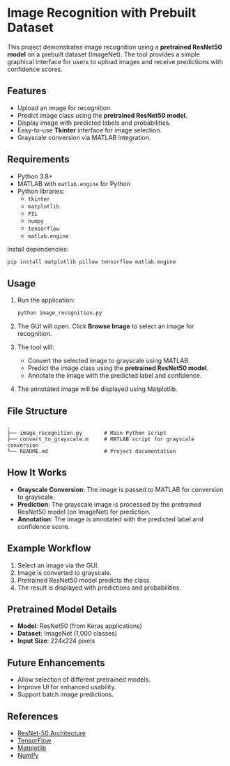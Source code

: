 # Image Recognition with Prebuilt Dataset

This project demonstrates image recognition using a **pretrained ResNet50 model** on a prebuilt dataset (ImageNet). The tool provides a simple graphical interface for users to upload images and receive predictions with confidence scores.

## Features

- Upload an image for recognition.
- Predict image class using the **pretrained ResNet50 model**.
- Display image with predicted labels and probabilities.
- Easy-to-use **Tkinter** interface for image selection.
- Grayscale conversion via MATLAB integration.

## Requirements

- Python 3.8+
- MATLAB with `matlab.engine` for Python
- Python libraries:
  - `tkinter`
  - `matplotlib`
  - `PIL`
  - `numpy`
  - `tensorflow`
  - `matlab.engine`

Install dependencies:
```bash
pip install matplotlib pillow tensorflow matlab.engine
````

## Usage

1. Run the application:

   ```bash
   python image_recognition.py
   ```

2. The GUI will open. Click **Browse Image** to select an image for recognition.

3. The tool will:

   * Convert the selected image to grayscale using MATLAB.
   * Predict the image class using the **pretrained ResNet50 model**.
   * Annotate the image with the predicted label and confidence.

4. The annotated image will be displayed using Matplotlib.

## File Structure

```
.
├── image_recognition.py       # Main Python script
├── convert_to_grayscale.m     # MATLAB script for grayscale conversion
└── README.md                  # Project documentation
```

## How It Works

* **Grayscale Conversion**: The image is passed to MATLAB for conversion to grayscale.
* **Prediction**: The grayscale image is processed by the pretrained ResNet50 model (on ImageNet) for prediction.
* **Annotation**: The image is annotated with the predicted label and confidence score.

## Example Workflow

1. Select an image via the GUI.
2. Image is converted to grayscale.
3. Pretrained ResNet50 model predicts the class.
4. The result is displayed with predictions and probabilities.

## Pretrained Model Details

* **Model**: ResNet50 (from Keras applications)
* **Dataset**: ImageNet (1,000 classes)
* **Input Size**: 224x224 pixels

## Future Enhancements

* Allow selection of different pretrained models.
* Improve UI for enhanced usability.
* Support batch image predictions.

## References

* [ResNet-50 Architecture](https://towardsdatascience.com/the-annotated-resnet-50-a6c536034758)
* [TensorFlow](https://www.tensorflow.org/)
* [Matplotlib](https://pypi.org/project/matplotlib/)
* [NumPy](https://pypi.org/project/numpy/)
